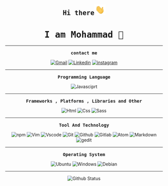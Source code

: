 <h2 align="center"><samp>Hi there</samp><img src="hello.gif" width="35px"</img></h2>
<h1 align="center"><samp>I am Mohammad 👦</samp></h1>

 <hr />

<p align="center"><samp><strong>contact me</strong></samp></p>
  
  <p align="center"> 
  <a href="https://mohammadyousefvand1999@gmail.com/"><img src="https://img.shields.io/badge/-Gmail-red?style=for-the-badge&logo=gmail&logoColor=white"          alt="Gmail" /></a>
  <a href="https://www.linkedin.com/in/mohammad-yousefvand-a9b045226/"><img src="https://img.shields.io/badge/-Linkedin-blue?style=for-the-badge&logo=linkedin"    alt="Linkedin" /></a>
   <a href="https://www.instagram.com/mohammad_yousefvand_/"><img src="https://img.shields.io/badge/Instagram-E4405F?style=for-the-badge&logo=instagram&logoColor=white" alt="instagram" /></a>  
  </p>
  
  <hr />
  
  <p align="center"><samp><strong>Programming Language</strong></samp></p>
  <p align="center">
  <img src="https://img.shields.io/badge/-Javasciprt-black?style=for-the-badge&logo=javascript" alt="Javasciprt" />
  </p>
  
  <hr />
  
  <p align="center"><samp><strong>Frameworks , Platforms , Libraries and Other</strong></samp></p>
  <p align="center">
  <img src="https://img.shields.io/badge/html5-%23E34F26.svg?style=for-the-badge&logo=html5&logoColor=white" alt="Html" />
  <img src="https://img.shields.io/badge/css3-%231572B6.svg?style=for-the-badge&logo=css3&logoColor=white" alt="Css" />
  <img src="https://img.shields.io/badge/SASS-hotpink.svg?style=for-the-badge&logo=SASS&logoColor=white" alt="Sass" />
  </p>

  <hr />
  
  <p align="center"><samp><strong>Tool And Technology</strong></samp></p>
  <p align="center">
 <img src="https://img.shields.io/badge/-Npm-crimson?style=for-the-badge&logo=npm" alt="npm" />
  <img src="https://img.shields.io/badge/-Vim-teal?style=for-the-badge&logo=vim" alt="Vim" />
  <img src="https://img.shields.io/badge/-vscode-black?style=for-the-badge&logo=Visual-Studio-Code&logoColor=blue" alt="Vscode" />
  <img src="https://img.shields.io/badge/-git-gray?style=for-the-badge&logo=git" alt="Git" />
  <img src="https://img.shields.io/badge/-Github-black?style=for-the-badge&logo=github" alt="Github" />
  <img src="https://img.shields.io/badge/-Gitlab-darkorange?style=for-the-badge&logo=gitlab" alt="Gitlab" />
  <img src="https://img.shields.io/badge/-Atom-darkgreen?style=for-the-badge&logo=atom" alt="Atom" />
 <img src="https://img.shields.io/badge/-markdown-black?style=for-the-badge&logo=markdown" alt="Markdown" />
 <img src="https://img.shields.io/badge/-gedit-darkred?style=for-the-badge&logo=gedit" alt="gedit" />
  </p>

  <hr />

  <p align="center"><samp><strong>Operating System</strong></samp></p>
  <p align="center">
  <img src="https://img.shields.io/badge/-Ubuntu-orange?style=for-the-badge&logo=ubuntu&logoColor=white" alt="Ubuntu" />
  <img src="https://img.shields.io/badge/-Windows-blue?style=for-the-badge&logo=windows&logoColor=white" alt="Windows" />
  <img src="https://img.shields.io/badge/-Debian Based linuxs-darkred?style=for-the-badge&logo=debian" alt="Debian" />
  </p>

  <hr />

  <p align="center">
  <img src="https://github-readme-stats.vercel.app/api?username=mohammadyousefvand&show_icons=true&hide_border=true&count_private=true&theme=radical" alt="Github   Status" />
  </p>

